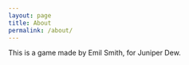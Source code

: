 ```yaml
---
layout: page
title: About
permalink: /about/
---
```


This is a game made by Emil Smith, for Juniper Dew.
